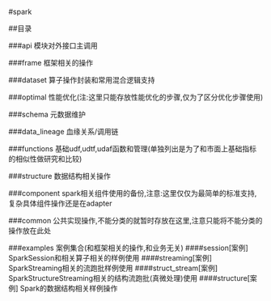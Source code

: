 #spark

##目录

###api
    模块对外接口主调用

###frame
    框架相关的操作
    
###dataset
    算子操作封装和常用混合逻辑支持

###optimal
    性能优化(注:这里只能存放性能优化的步骤,仅为了区分优化步骤使用)
    
###schema
    元数据维护
        
###data_lineage
    血缘关系/调用链

###functions
    基础udf,udtf,udaf函数和管理(单独列出是为了和市面上基础指标的相似性做研究和比较)

###structure
    数据结构相关操作
    
###component
    spark相关组件使用的备份,注意:这里仅仅为最简单的标准支持,复杂具体组件操作还是在adapter
    
###common
    公共实现操作,不能分类的就暂时存放在这里,注意只能将不能分类的操作放在此处


###examples
    案例集合(和框架相关的操作,和业务无关)
####session[案例]
SparkSession和相关算子相关的样例使用
####streaming[案例]
SparkStreaming相关的流跑批样例使用
####struct_stream[案例]
SparkStructureStreaming相关的结构流跑批(真微处理)使用
####structure[案例]
Spark的数据结构相关样例操作

